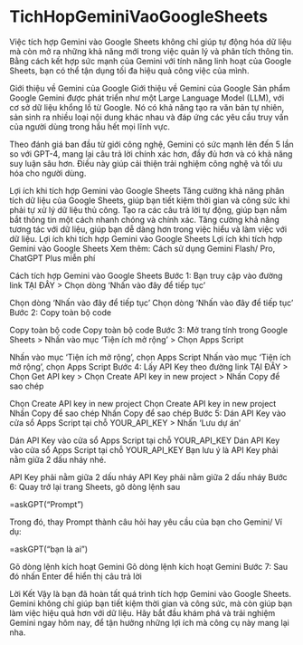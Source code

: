 # TichHopGeminiVaoGoogleSheets
Việc tích hợp Gemini vào Google Sheets không chỉ giúp tự động hóa dữ liệu mà còn mở ra những khả năng mới trong việc quản lý và phân tích thông tin. Bằng cách kết hợp sức mạnh của Gemini với tính năng linh hoạt của Google Sheets, bạn có thể tận dụng tối đa hiệu quả công việc của mình.



Giới thiệu về Gemini của Google
Giới thiệu về Gemini của Google
Sản phẩm Google Gemini được phát triển như một Large Language Model (LLM), với cơ sở dữ liệu khổng lồ từ Google. Nó có khả năng tạo ra văn bản tự nhiên, sản sinh ra nhiều loại nội dung khác nhau và đáp ứng các yêu cầu truy vấn của người dùng trong hầu hết mọi lĩnh vực.

Theo đánh giá ban đầu từ giới công nghệ, Gemini có sức mạnh lên đến 5 lần so với GPT-4, mang lại câu trả lời chính xác hơn, đầy đủ hơn và có khả năng suy luận sâu hơn. Điều này giúp cải thiện trải nghiệm công nghệ và tối ưu hóa cho người dùng.

Lợi ích khi tích hợp Gemini vào Google Sheets
Tăng cường khả năng phân tích dữ liệu của Google Sheets, giúp bạn tiết kiệm thời gian và công sức khi phải tự xử lý dữ liệu thủ công.
Tạo ra các câu trả lời tự động, giúp bạn nắm bắt thông tin một cách nhanh chóng và chính xác.
Tăng cường khả năng tương tác với dữ liệu, giúp bạn dễ dàng hơn trong việc hiểu và làm việc với dữ liệu.
Lợi ích khi tích hợp Gemini vào Google Sheets
Lợi ích khi tích hợp Gemini vào Google Sheets
Xem thêm: Cách sử dụng Gemini Flash/ Pro, ChatGPT Plus miễn phí 

Cách tích hợp Gemini vào Google Sheets
Bước 1: Bạn truy cập vào đường link TẠI ĐÂY > Chọn dòng ‘Nhấn vào đây để tiếp tục’

Chọn dòng ‘Nhấn vào đây để tiếp tục’
Chọn dòng ‘Nhấn vào đây để tiếp tục’
Bước 2: Copy toàn bộ code

Copy toàn bộ code
Copy toàn bộ code
Bước 3: Mở trang tính trong Google Sheets > Nhấn vào mục ‘Tiện ích mở rộng’ > Chọn Apps Script

Nhấn vào mục ‘Tiện ích mở rộng’, chọn Apps Script
Nhấn vào mục ‘Tiện ích mở rộng’, chọn Apps Script
Bước 4: Lấy API Key theo đường link TẠI ĐÂY > Chọn Get API key > Chọn Create API key in new project > Nhấn Copy để sao chép

Chọn Create API key in new project
Chọn Create API key in new project
Nhấn Copy để sao chép
Nhấn Copy để sao chép
Bước 5: Dán API Key vào cửa sổ Apps Script tại chỗ YOUR_API_KEY > Nhấn ‘Lưu dự án’

Dán API Key vào cửa sổ Apps Script tại chỗ YOUR_API_KEY
Dán API Key vào cửa sổ Apps Script tại chỗ YOUR_API_KEY
Bạn lưu ý là API Key phải nằm giữa 2 dấu nháy nhé.

API Key phải nằm giữa 2 dấu nháy
API Key phải nằm giữa 2 dấu nháy
Bước 6: Quay trở lại trang Sheets, gõ dòng lệnh sau

=askGPT(“Prompt”)

Trong đó, thay Prompt thành câu hỏi hay yêu cầu của bạn cho Gemini/ Ví dụ:

=askGPT(“bạn là ai”)

Gõ dòng lệnh kích hoạt Gemini
Gõ dòng lệnh kích hoạt Gemini
Bước 7: Sau đó nhấn Enter để hiển thị câu trả lời

Lời Kết
Vậy là bạn đã hoàn tất quá trình tích hợp Gemini vào Google Sheets. Gemini không chỉ giúp bạn tiết kiệm thời gian và công sức, mà còn giúp bạn làm việc hiệu quả hơn với dữ liệu. Hãy bắt đầu khám phá và trải nghiệm Gemini ngay hôm nay, để tận hưởng những lợi ích mà công cụ này mang lại nha.